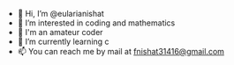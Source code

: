 - 👋 Hi, I’m @eularianishat
- 👀 I’m interested in coding and mathematics
- 🌠 I'm an amateur coder
- 🌱 I’m currently learning c
- 📫 You can reach me by mail at fnishat31416@gmail.com

<!---
eularianishat/eularianishat is a ✨ special ✨ repository because its `README.md` (this file) appears on your GitHub profile.
You can click the Preview link to take a look at your changes.
--->
